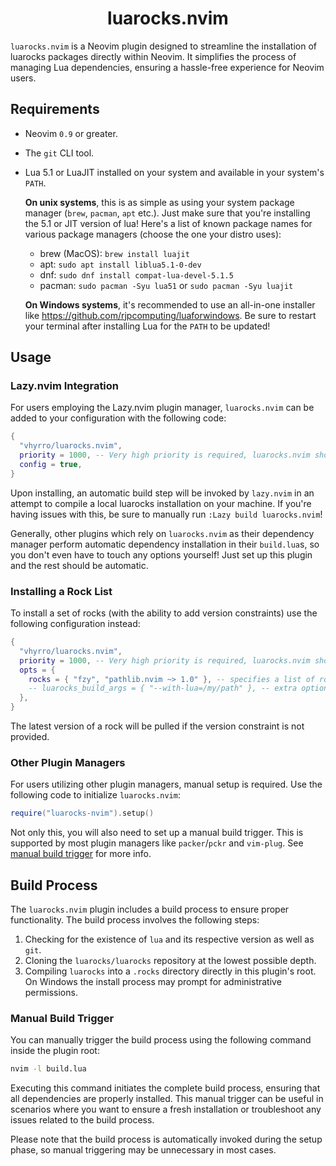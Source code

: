 <div align="center">

# luarocks.nvim

</div>

`luarocks.nvim` is a Neovim plugin designed to streamline the installation of luarocks packages directly within Neovim. It simplifies the process of managing Lua dependencies, ensuring a hassle-free experience for Neovim users.

## Requirements

- Neovim `0.9` or greater.
- The `git` CLI tool.
- Lua 5.1 or LuaJIT installed on your system and available in your system's `PATH`.

  **On unix systems**, this is as simple as using your system package manager (`brew`, `pacman`, `apt` etc.).
  Just make sure that you're installing the 5.1 or JIT version of lua!
  Here's a list of known package names for various package managers (choose the one your distro uses):
  - brew (MacOS): `brew install luajit`
  - apt: `sudo apt install liblua5.1-0-dev`
  - dnf: `sudo dnf install compat-lua-devel-5.1.5`
  - pacman: `sudo pacman -Syu lua51` or `sudo pacman -Syu luajit`

  **On Windows systems**, it's recommended to use an all-in-one installer like https://github.com/rjpcomputing/luaforwindows.
  Be sure to restart your terminal after installing Lua for the `PATH` to be updated!

## Usage

### Lazy.nvim Integration

For users employing the Lazy.nvim plugin manager, `luarocks.nvim` can be added to your configuration with the following code:

```lua
{
  "vhyrro/luarocks.nvim",
  priority = 1000, -- Very high priority is required, luarocks.nvim should run as the first plugin in your config.
  config = true,
}
```

Upon installing, an automatic build step will be invoked by `lazy.nvim` in an attempt to compile a local luarocks installation on your machine.
If you're having issues with this, be sure to manually run `:Lazy build luarocks.nvim`!

Generally, other plugins which rely on `luarocks.nvim` as their dependency manager perform automatic
dependency installation in their `build.lua`s, so you don't even have to touch any options yourself!
Just set up this plugin and the rest should be automatic.

### Installing a Rock List

To install a set of rocks (with the ability to add version constraints) use the following configuration instead:

```lua
{
  "vhyrro/luarocks.nvim",
  priority = 1000, -- Very high priority is required, luarocks.nvim should run as the first plugin in your config.
  opts = {
    rocks = { "fzy", "pathlib.nvim ~> 1.0" }, -- specifies a list of rocks to install
    -- luarocks_build_args = { "--with-lua=/my/path" }, -- extra options to pass to luarocks's configuration script
  },
}
```

The latest version of a rock will be pulled if the version constraint is not provided.

### Other Plugin Managers

For users utilizing other plugin managers, manual setup is required. Use the following code to initialize `luarocks.nvim`:

```lua
require("luarocks-nvim").setup()
```

Not only this, you will also need to set up a manual build trigger. This is supported by most
plugin managers like `packer`/`pckr` and `vim-plug`. See [manual build trigger](#manual-build-trigger)
for more info.

## Build Process

The `luarocks.nvim` plugin includes a build process to ensure proper functionality. The build process involves the following steps:

1. Checking for the existence of `lua` and its respective version as well as `git`.
2. Cloning the `luarocks/luarocks` repository at the lowest possible depth.
3. Compiling `luarocks` into a `.rocks` directory directly in this plugin's root.
   On Windows the install process may prompt for administrative permissions.

### Manual Build Trigger

You can manually trigger the build process using the following command inside the plugin root:

```bash
nvim -l build.lua
```

Executing this command initiates the complete build process, ensuring that all dependencies are properly installed. This manual trigger can be useful in scenarios where you want to ensure a fresh installation or troubleshoot any issues related to the build process.

Please note that the build process is automatically invoked during the setup phase, so manual triggering may be unnecessary in most cases.

<!-- vim: set ft=markdown: -->